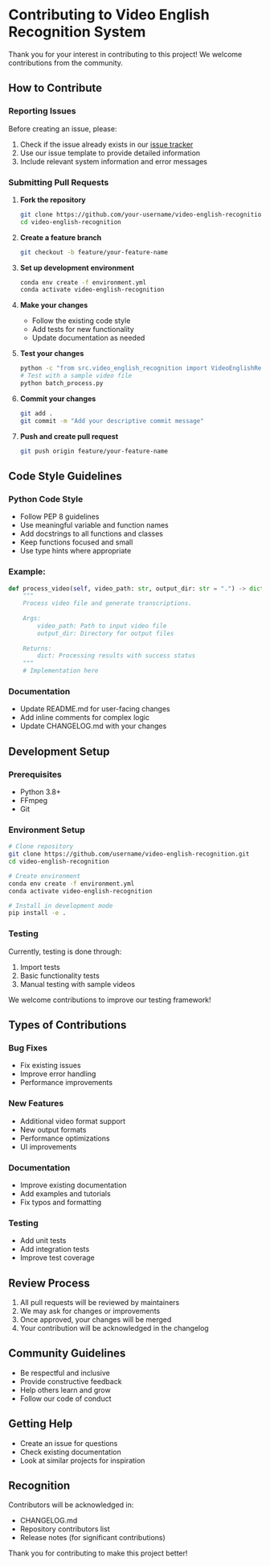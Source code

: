 # Contributing to Video English Recognition System

Thank you for your interest in contributing to this project! We welcome contributions from the community.

## How to Contribute

### Reporting Issues

Before creating an issue, please:
1. Check if the issue already exists in our [issue tracker](../../issues)
2. Use our issue template to provide detailed information
3. Include relevant system information and error messages

### Submitting Pull Requests

1. **Fork the repository**
   ```bash
   git clone https://github.com/your-username/video-english-recognition.git
   cd video-english-recognition
   ```

2. **Create a feature branch**
   ```bash
   git checkout -b feature/your-feature-name
   ```

3. **Set up development environment**
   ```bash
   conda env create -f environment.yml
   conda activate video-english-recognition
   ```

4. **Make your changes**
   - Follow the existing code style
   - Add tests for new functionality
   - Update documentation as needed

5. **Test your changes**
   ```bash
   python -c "from src.video_english_recognition import VideoEnglishRecognizer; print('Import test passed')"
   # Test with a sample video file
   python batch_process.py
   ```

6. **Commit your changes**
   ```bash
   git add .
   git commit -m "Add your descriptive commit message"
   ```

7. **Push and create pull request**
   ```bash
   git push origin feature/your-feature-name
   ```

## Code Style Guidelines

### Python Code Style
- Follow PEP 8 guidelines
- Use meaningful variable and function names
- Add docstrings to all functions and classes
- Keep functions focused and small
- Use type hints where appropriate

### Example:
```python
def process_video(self, video_path: str, output_dir: str = ".") -> dict:
    """
    Process video file and generate transcriptions.
    
    Args:
        video_path: Path to input video file
        output_dir: Directory for output files
        
    Returns:
        dict: Processing results with success status
    """
    # Implementation here
```

### Documentation
- Update README.md for user-facing changes
- Add inline comments for complex logic
- Update CHANGELOG.md with your changes

## Development Setup

### Prerequisites
- Python 3.8+
- FFmpeg
- Git

### Environment Setup
```bash
# Clone repository
git clone https://github.com/username/video-english-recognition.git
cd video-english-recognition

# Create environment
conda env create -f environment.yml
conda activate video-english-recognition

# Install in development mode
pip install -e .
```

### Testing
Currently, testing is done through:
1. Import tests
2. Basic functionality tests
3. Manual testing with sample videos

We welcome contributions to improve our testing framework!

## Types of Contributions

### Bug Fixes
- Fix existing issues
- Improve error handling
- Performance improvements

### New Features
- Additional video format support
- New output formats
- Performance optimizations
- UI improvements

### Documentation
- Improve existing documentation
- Add examples and tutorials
- Fix typos and formatting

### Testing
- Add unit tests
- Add integration tests
- Improve test coverage

## Review Process

1. All pull requests will be reviewed by maintainers
2. We may ask for changes or improvements
3. Once approved, your changes will be merged
4. Your contribution will be acknowledged in the changelog

## Community Guidelines

- Be respectful and inclusive
- Provide constructive feedback
- Help others learn and grow
- Follow our code of conduct

## Getting Help

- Create an issue for questions
- Check existing documentation
- Look at similar projects for inspiration

## Recognition

Contributors will be acknowledged in:
- CHANGELOG.md
- Repository contributors list
- Release notes (for significant contributions)

Thank you for contributing to make this project better!
